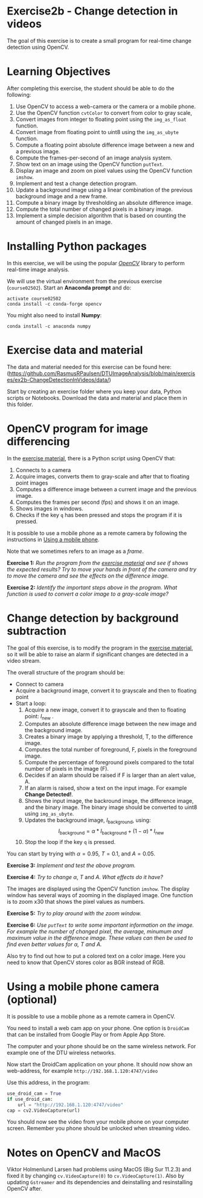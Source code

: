 # Exercise2b - Change detection in videos

The goal of this exercise is to create a small program for real-time change detection using OpenCV.

# Learning Objectives

After completing this exercise, the student should be able to do the following:

1.  Use OpenCV to access a web-camera or the camera or a mobile phone.
2.  Use the OpenCV function `cvtColor` to convert from color to gray scale,
3.  Convert images from integer to floating point using the `img_as_float` function.
4.  Convert image from floating point to uint8 using the `img_as_ubyte` function.
5.  Compute a floating point absolute difference image between a new and a previous image.
6.  Compute the frames-per-second of an image analysis system.
7.  Show text on an image using the OpenCV function `putText`.
8.  Display an image and zoom on pixel values using the OpenCV function `imshow`.
9.  Implement and test a change detection program.
10.  Update a background image using a linear combination of the previous background image and a new frame.
11.  Compute a binary image by thresholding an absolute difference image.
12.  Compute the total number of changed pixels in a binary image.
13.  Implement a simple decision algorithm that is based on counting the amount of changed pixels in an image.


# Installing Python packages

In this exercise, we will be using the popular [*OpenCV*](https://opencv.org/) library to perform real-time image analysis.

We will use the virtual environment from the previous exercise (`course02502`). Start an **Anaconda prompt** and do:

```
activate course02502
conda install -c conda-forge opencv
```

You might also need to install **Numpy**:

```
conda install -c anaconda numpy
```

# Exercise data and material

The data and material needed for this exercise can be found here:
(https://github.com/RasmusRPaulsen/DTUImageAnalysis/blob/main/exercises/ex2b-ChangeDetectionInVideos/data/)


Start by creating an exercise folder where you keep your data, Python scripts or Notebooks. Download the data and material and place them in this folder.

# OpenCV program for image differencing

In the [exercise material](https://github.com/RasmusRPaulsen/DTUImageAnalysis/blob/main/exercises/ex2b-ChangeDetectionInVideos/data/), there is a Python script using OpenCV that:

1. Connects to a camera
2. Acquire images, converts them to gray-scale and after that to floating point images
3. Computes a difference image between a current image and the previous image.
4. Computes the frames per second (fps) and shows it on an image.
5. Shows images in windows.
6. Checks if the key `q` has been pressed and stops the program if it is pressed.

It is possible to use a mobile phone as a remote camera by following the instructions in [Using a mobile phone](#using-a-mobile-phone-camera).

Note that we sometimes refers to an image as a *frame*.

**Exercise 1:** *Run the program from the [exercise material](https://github.com/RasmusRPaulsen/DTUImageAnalysis/blob/main/exercises/ex2b-ChangeDetectionInVideos/data/) and see if shows the expected results? Try to move your hands in front of the camera and try to move the camera and see the effects on the difference image.*

**Exercise 2:** *Identify the important steps above in the program. What function is used to convert a color image to a gray-scale image?*

# Change detection by background subtraction

The goal of this exercise, is to modify the program in the [exercise material](https://github.com/RasmusRPaulsen/DTUImageAnalysis/blob/main/exercises/ex2b-ChangeDetectionInVideos/data/), so it will be able to raise an alarm if significant changes are detected in a video stream.

The overall structure of the program should be:

- Connect to camera
- Acquire a background image, convert it to grayscale and then to floating point
- Start a loop:
	1. Acquire a new image, convert it to grayscale and then to floating point: $I_\text{new}$ .
    2. Computes an absolute difference image between the new image and the background image.
    3. Creates a binary image by applying a threshold, T, to the difference image.
    4. Computes the total number of foreground, F, pixels in the foreground image.
	5. Compute the percentage of foreground pixels compared to the total number of pixels in the image (F).
    5. Decides if an alarm should be raised if F is larger than an alert value, A.
    6. If an alarm is raised, show a text on the input image. For example **Change Detected!**.
    7. Shows the input image, the backround image, the difference image, and the binary image. The binary image should be converted to uint8 using `img_as_ubyte`.
    8. Updates the background image, $I_\text{background}$, using: $$I_\text{background} = \alpha * I_\text{background} + (1 - \alpha) * I_\text{new}$$
    9. Stop the loop if the key `q` is pressed.

You can start by trying with $\alpha = 0.95$, $T = 0.1$, and $A = 0.05$.

**Exercise 3:** *Implement and test the above program.*

**Exercise 4:** *Try to change* $\alpha$, $T$ and $A$. *What effects do it have?*

The images are displayed using the OpenCV function `imshow`. The display window has several ways of zooming in the displayed image. One function is to zoom x30 that shows the pixel values as numbers. 

**Exercise 5:** *Try to play around with the zoom window.*

**Exercise 6:** *Use `putText` to write some important information on the image. For example the number of changed pixel, the average, minumum and maximum value in the difference image. These values can then be used to find even better values for $\alpha$, $T$ and $A$.*

Also try to find out how to put a colored text on a color image. Here you need to know that OpenCV stores color as BGR instead of RGB.

# Using a mobile phone camera (optional)

It is possible to use a mobile phone as a remote camera in OpenCV.

You need to install a web cam app on your phone. One option is `DroidCam` that can be installed from Google Play or from Apple App Store.

The computer and your phone should be on the same wireless network. For example one of the DTU wireless networks.

Now start the DroidCam application on your phone. It should now show an web-address, for example `http://192.168.1.120:4747/video`

Use this address, in the program:

```python
use_droid_cam = True
if use_droid_cam:
    url = "http://192.168.1.120:4747/video"
cap = cv2.VideoCapture(url)
```

You should now see the video from your mobile phone on your computer screen. Remember you phone should be unlocked when streaming video.


# Notes on OpenCV and MacOS

Viktor Holmenlund Larsen had problems using MacOS (Big Sur 11.2.3) and fixed it by changing `cv.VideoCapture(0)` to `cv.VideoCapture(1)`. Also by updating `Gstreamer` and its dependencies and deinstalling and resinstalling OpenCV after.



